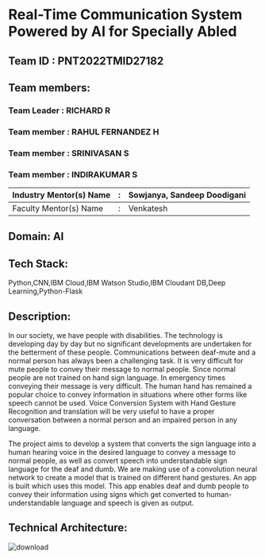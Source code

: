 # Real-Time Communication System Powered by AI for Specially Abled

## Team ID : PNT2022TMID27182

## Team members:

### Team Leader : RICHARD R

### Team member : RAHUL FERNANDEZ H

### Team member : SRINIVASAN S

### Team member : INDIRAKUMAR S


| Industry Mentor(s) Name | : | Sowjanya, Sandeep Doodigani |
| ----------------------- | - | --------------------------- |
| Faculty Mentor(s) Name  | : | Venkatesh                   |

## Domain: AI

## Tech Stack:

Python,CNN,IBM Cloud,IBM Watson Studio,IBM Cloudant DB,Deep Learning,Python-Flask


## Description:

In our society, we have people with disabilities. The technology is developing day by day but no significant developments are undertaken for the betterment of these people. Communications between deaf-mute and a normal person has always been a challenging task. It is very difficult for mute people to convey their message to normal people. Since normal people are not trained on hand sign language. In emergency times conveying their message is very difficult. The human hand has remained a popular choice to convey information in situations where other forms like speech cannot be used. Voice Conversion System with Hand Gesture Recognition and translation will be very useful to have a proper conversation between a normal person and an impaired person in any language.

The project aims to develop a system that converts the sign language into a human hearing voice in the desired language to convey a message to normal people, as well as convert speech into understandable sign language for the deaf and dumb. We are making use of a convolution neural network to create a model that is trained on different hand gestures. An app is built which uses this model. This app enables deaf and dumb people to convey their information using signs which get converted to human-understandable language and speech is given as output.

## Technical Architecture:

![download](https://user-images.githubusercontent.com/88279768/193276666-8e42b7a4-4929-49a5-af6d-dcddcb9308e3.png)

